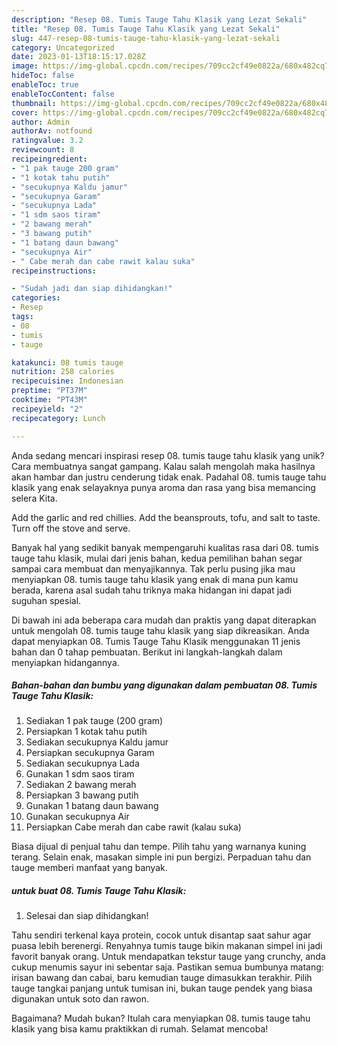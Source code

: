 ```yaml
---
description: "Resep 08. Tumis Tauge Tahu Klasik yang Lezat Sekali"
title: "Resep 08. Tumis Tauge Tahu Klasik yang Lezat Sekali"
slug: 447-resep-08-tumis-tauge-tahu-klasik-yang-lezat-sekali
category: Uncategorized
date: 2023-01-13T18:15:17.028Z
image: https://img-global.cpcdn.com/recipes/709cc2cf49e0822a/680x482cq70/08-tumis-tauge-tahu-klasik-foto-resep-utama.jpg
hideToc: false
enableToc: true
enableTocContent: false
thumbnail: https://img-global.cpcdn.com/recipes/709cc2cf49e0822a/680x482cq70/08-tumis-tauge-tahu-klasik-foto-resep-utama.jpg
cover: https://img-global.cpcdn.com/recipes/709cc2cf49e0822a/680x482cq70/08-tumis-tauge-tahu-klasik-foto-resep-utama.jpg
author: Admin
authorAv: notfound
ratingvalue: 3.2
reviewcount: 8
recipeingredient:
- "1 pak tauge 200 gram"
- "1 kotak tahu putih"
- "secukupnya Kaldu jamur"
- "secukupnya Garam"
- "secukupnya Lada"
- "1 sdm saos tiram"
- "2 bawang merah"
- "3 bawang putih"
- "1 batang daun bawang"
- "secukupnya Air"
- " Cabe merah dan cabe rawit kalau suka"
recipeinstructions:

- "Sudah jadi dan siap dihidangkan!"
categories:
- Resep
tags:
- 08
- tumis
- tauge

katakunci: 08 tumis tauge 
nutrition: 258 calories
recipecuisine: Indonesian
preptime: "PT37M"
cooktime: "PT43M"
recipeyield: "2"
recipecategory: Lunch

---
```





Anda sedang mencari inspirasi resep 08. tumis tauge tahu klasik yang unik? Cara membuatnya sangat gampang. Kalau salah mengolah maka hasilnya akan hambar dan justru cenderung tidak enak. Padahal 08. tumis tauge tahu klasik yang enak selayaknya punya aroma dan rasa yang bisa memancing selera Kita.





Add the garlic and red chillies. Add the beansprouts, tofu, and salt to taste. Turn off the stove and serve.

Banyak hal yang sedikit banyak mempengaruhi kualitas rasa dari 08. tumis tauge tahu klasik, mulai dari jenis bahan, kedua pemilihan bahan segar sampai cara membuat dan menyajikannya. Tak perlu pusing jika mau menyiapkan 08. tumis tauge tahu klasik yang enak di mana pun kamu berada, karena asal sudah tahu triknya maka hidangan ini dapat jadi suguhan spesial.






Di bawah ini ada beberapa cara mudah dan praktis yang dapat diterapkan untuk mengolah 08. tumis tauge tahu klasik yang siap dikreasikan. Anda dapat menyiapkan 08. Tumis Tauge Tahu Klasik menggunakan 11 jenis bahan dan 0 tahap pembuatan. Berikut ini langkah-langkah dalam menyiapkan hidangannya.

<!--inarticleads1-->

##### Bahan-bahan dan bumbu yang digunakan dalam pembuatan 08. Tumis Tauge Tahu Klasik:

1. Sediakan 1 pak tauge (200 gram)
1. Persiapkan 1 kotak tahu putih
1. Sediakan secukupnya Kaldu jamur
1. Persiapkan secukupnya Garam
1. Sediakan secukupnya Lada
1. Gunakan 1 sdm saos tiram
1. Sediakan 2 bawang merah
1. Persiapkan 3 bawang putih
1. Gunakan 1 batang daun bawang
1. Gunakan secukupnya Air
1. Persiapkan  Cabe merah dan cabe rawit (kalau suka)


Biasa dijual di penjual tahu dan tempe. Pilih tahu yang warnanya kuning terang. Selain enak, masakan simple ini pun bergizi. Perpaduan tahu dan tauge memberi manfaat yang banyak. 

<!--inarticleads2-->

#####  untuk buat 08. Tumis Tauge Tahu Klasik:


1. Selesai dan siap dihidangkan!

Tahu sendiri terkenal kaya protein, cocok untuk disantap saat sahur agar puasa lebih berenergi. Renyahnya tumis tauge bikin makanan simpel ini jadi favorit banyak orang. Untuk mendapatkan tekstur tauge yang crunchy, anda cukup menumis sayur ini sebentar saja. Pastikan semua bumbunya matang: irisan bawang dan cabai, baru kemudian tauge dimasukkan terakhir. Pilih tauge tangkai panjang untuk tumisan ini, bukan tauge pendek yang biasa digunakan untuk soto dan rawon. 

Bagaimana? Mudah bukan? Itulah cara menyiapkan 08. tumis tauge tahu klasik yang bisa kamu praktikkan di rumah. Selamat mencoba!
